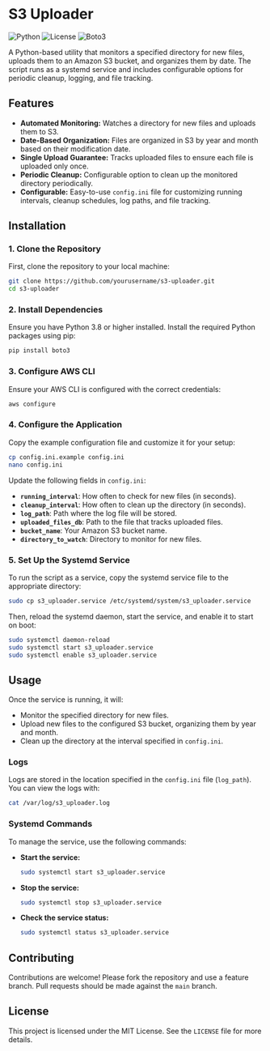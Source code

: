 # S3 Uploader

![Python](https://img.shields.io/badge/Python-3.8%2B-blue)
![License](https://img.shields.io/badge/License-MIT-green)
![Boto3](https://img.shields.io/badge/Boto3-%3E%3D1.14-blue)

A Python-based utility that monitors a specified directory for new files, uploads them to an Amazon S3 bucket, and organizes them by date. The script runs as a systemd service and includes configurable options for periodic cleanup, logging, and file tracking.

## Features

- **Automated Monitoring:** Watches a directory for new files and uploads them to S3.
- **Date-Based Organization:** Files are organized in S3 by year and month based on their modification date.
- **Single Upload Guarantee:** Tracks uploaded files to ensure each file is uploaded only once.
- **Periodic Cleanup:** Configurable option to clean up the monitored directory periodically.
- **Configurable:** Easy-to-use `config.ini` file for customizing running intervals, cleanup schedules, log paths, and file tracking.

## Installation

### 1. Clone the Repository

First, clone the repository to your local machine:

```bash
git clone https://github.com/yourusername/s3-uploader.git
cd s3-uploader
```

### 2. Install Dependencies

Ensure you have Python 3.8 or higher installed. Install the required Python packages using pip:

```bash
pip install boto3
```

### 3. Configure AWS CLI

Ensure your AWS CLI is configured with the correct credentials:

```bash
aws configure
```

### 4. Configure the Application

Copy the example configuration file and customize it for your setup:

```bash
cp config.ini.example config.ini
nano config.ini
```

Update the following fields in `config.ini`:
- **`running_interval`**: How often to check for new files (in seconds).
- **`cleanup_interval`**: How often to clean up the directory (in seconds).
- **`log_path`**: Path where the log file will be stored.
- **`uploaded_files_db`**: Path to the file that tracks uploaded files.
- **`bucket_name`**: Your Amazon S3 bucket name.
- **`directory_to_watch`**: Directory to monitor for new files.

### 5. Set Up the Systemd Service

To run the script as a service, copy the systemd service file to the appropriate directory:

```bash
sudo cp s3_uploader.service /etc/systemd/system/s3_uploader.service
```

Then, reload the systemd daemon, start the service, and enable it to start on boot:

```bash
sudo systemctl daemon-reload
sudo systemctl start s3_uploader.service
sudo systemctl enable s3_uploader.service
```

## Usage

Once the service is running, it will:
- Monitor the specified directory for new files.
- Upload new files to the configured S3 bucket, organizing them by year and month.
- Clean up the directory at the interval specified in `config.ini`.

### Logs

Logs are stored in the location specified in the `config.ini` file (`log_path`). You can view the logs with:

```bash
cat /var/log/s3_uploader.log
```

### Systemd Commands

To manage the service, use the following commands:

- **Start the service:**

  ```bash
  sudo systemctl start s3_uploader.service
  ```

- **Stop the service:**

  ```bash
  sudo systemctl stop s3_uploader.service
  ```

- **Check the service status:**

  ```bash
  sudo systemctl status s3_uploader.service
  ```

## Contributing

Contributions are welcome! Please fork the repository and use a feature branch. Pull requests should be made against the `main` branch.

## License

This project is licensed under the MIT License. See the `LICENSE` file for more details.
